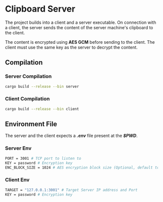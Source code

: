 # Clipboard Server

The project builds into a client and a server executable. On connection with a client, the server sends the content of the server machine's clipboard to the client.

The content is encrypted using **AES GCM** before sending to the client. The client must use the same key as the server to decrypt the content.

## Compilation

### Server Compilation

```bash
cargo build --release --bin server
```

### Client Compilation

```bash
cargo build --release --bin client
```

## Environment File

The server and the client expects a ***.env*** file present at the ***$PWD***.

### Server Env

```bash
PORT = 3001 # TCP port to listen to
KEY = password # Encryption key
ENC_BLOCK_SIZE = 1024 # AES encryption block size (Optional, default to 1024)
```

### Client Env

```bash
TARGET = "127.0.0.1:3001" # Target Server IP address and Port
KEY = password # Encryption key
```